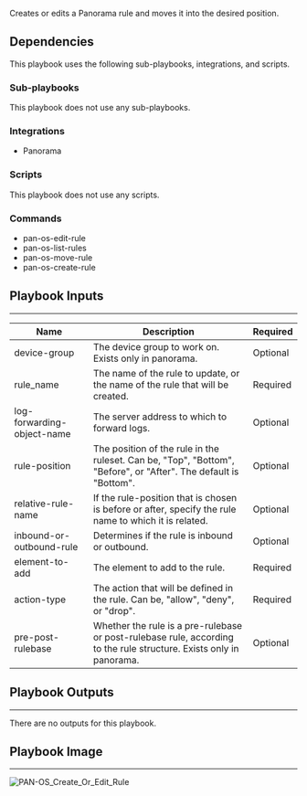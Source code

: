 Creates or edits a Panorama rule and moves it into the desired position.

## Dependencies
This playbook uses the following sub-playbooks, integrations, and scripts.

### Sub-playbooks
This playbook does not use any sub-playbooks.

### Integrations
* Panorama

### Scripts
This playbook does not use any scripts.

### Commands
* pan-os-edit-rule
* pan-os-list-rules
* pan-os-move-rule
* pan-os-create-rule

## Playbook Inputs
---

| **Name** | **Description** | **Required** |
| --- | --- | --- | 
| device-group | The device group to work on. Exists only in panorama. |Optional |
| rule_name | The name of the rule to update, or the name of the rule that will be created. |  Required |
| log-forwarding-object-name | The server address to which to forward logs. | Optional |
| rule-position | The position of the rule in the ruleset. Can be, "Top", "Bottom", "Before", or "After". The default is "Bottom". | Optional |
| relative-rule-name | If the rule-position that is chosen is before or after, specify the rule name to which it is related. |Optional |
| inbound-or-outbound-rule | Determines if the rule is inbound or outbound. | Optional |
| element-to-add | The element to add to the rule. | Required |
| action-type | The action that will be defined in the rule. Can be, "allow", "deny", or "drop". | Required |
| pre-post-rulebase | Whether the rule is a pre-rulebase or post-rulebase rule, according to the rule structure. Exists only in panorama. | Optional |

## Playbook Outputs
---
There are no outputs for this playbook.

## Playbook Image
---
![PAN-OS_Create_Or_Edit_Rule](../../doc_files/PAN-OS_Create_Or_Edit_Rule.png)
